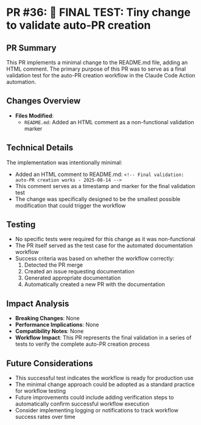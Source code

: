 # PR #36: 🧪 FINAL TEST: Tiny change to validate auto-PR creation

## PR Summary
This PR implements a minimal change to the README.md file, adding an HTML comment. The primary purpose of this PR was to serve as a final validation test for the auto-PR creation workflow in the Claude Code Action automation.

## Changes Overview
- **Files Modified**:
  - `README.md`: Added an HTML comment as a non-functional validation marker

## Technical Details
The implementation was intentionally minimal:
- Added an HTML comment to README.md: `<!-- Final validation: auto-PR creation works - 2025-08-14 -->`
- This comment serves as a timestamp and marker for the final validation test
- The change was specifically designed to be the smallest possible modification that could trigger the workflow

## Testing
- No specific tests were required for this change as it was non-functional
- The PR itself served as the test case for the automated documentation workflow
- Success criteria was based on whether the workflow correctly:
  1. Detected the PR merge
  2. Created an issue requesting documentation
  3. Generated appropriate documentation
  4. Automatically created a new PR with the documentation

## Impact Analysis
- **Breaking Changes**: None
- **Performance Implications**: None
- **Compatibility Notes**: None
- **Workflow Impact**: This PR represents the final validation in a series of tests to verify the complete auto-PR creation process

## Future Considerations
- This successful test indicates the workflow is ready for production use
- The minimal change approach could be adopted as a standard practice for workflow testing
- Future improvements could include adding verification steps to automatically confirm successful workflow execution
- Consider implementing logging or notifications to track workflow success rates over time